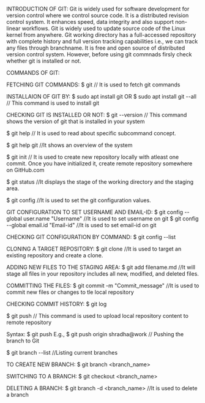 INTRODUCTION OF GIT: Git is widely used for software development for version control where we control source code. It is a distributed revision control system. It enhances speed, data integrity and also support non-linear workflows. Git is widely used to update source code of the Linux kernel from anywhere. Git working directory has a full-accessed repository with complete history and full version tracking capabilities i.e., we can track any files through branchname. It is free and open source of distributed version control system. However, before using git commnads firsly check whether git is installed or not. 

COMMANDS OF GIT:

FETCHING GIT COMMANDS:
$ git  // It is used to fetch git commands

INSTALLAION OF GIT BY:
$ sudo apt install git OR $ sudo apt install git --all // This command is used to install git

CHECKING GIT IS INSTALLED OR NOT:
$ git --version   // This command shows the version of git that is installed in your system

$ git help <command> // It is used to read about specific subcommand concept.

$ git help git  //It shows an overview of the system

$ git init  // It is used to create new repository locally with atleast one commit. Once you have initialized it, create remote repository somewhere on GitHub.com

$ git status  //It displays the stage of the working directory and the staging area.

$ git config  //It is used to set the git configuration values.

GIT CONFIGURATION TO SET USERNAME AND EMAIL-ID:
$ git config --global user.name "Username" //It is used to set username on git
$ git config --global email.id "Email-id"  //It is used to set email-id on git

CHECKING GIT CONFIGURATION BY COMMAND:
$ git config --list

CLONING A TARGET REPOSITORY:
$ git clone <url>        //It is used to target an existing repository and create a clone.

ADDING NEW FILES TO THE STAGING AREA:
$ git add filename.md     //It will stage all files in your repository includes all new, modified, and deleted files. 

COMMITTING THE FILES:
$ git commit -m "Commit_message"  //It is used to commit new files or changes to tle local repository

CHECKING COMMIT HISTORY:
$ git log

$ git push // This command is used to upload local repository content to remote repository

Syntax: $ git push <repo name> <branch name> 
E.g., $ git push origin shradha@work       // Pushing the branch to Git

$ git branch --list    //Listing current branches

TO CREATE NEW BRANCH:
$ git branch <branch_name>

SWITCHING TO A BRANCH:
$ git checkout <branch_name> 

DELETING A BRANCH:
$ git branch -d <branch_name> //It is used to delete a branch

